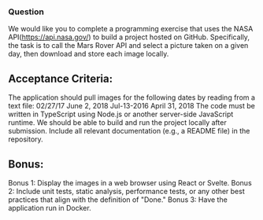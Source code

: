 
### Question
We would like you to complete a programming exercise that uses the NASA API(https://api.nasa.gov/) to build a project hosted on GitHub. Specifically, the task is to call the Mars Rover API and select a picture taken on a given day, then download and store each image locally.

## Acceptance Criteria:
The application should pull images for the following dates by reading from a text file:
02/27/17
June 2, 2018
Jul-13-2016
April 31, 2018
The code must be written in TypeScript using Node.js or another server-side JavaScript runtime.
We should be able to build and run the project locally after submission.
Include all relevant documentation (e.g., a README file) in the repository.

## Bonus:
Bonus 1: Display the images in a web browser using React or Svelte.
Bonus 2: Include unit tests, static analysis, performance tests, or any other best practices that align with the definition of "Done."
Bonus 3: Have the application run in Docker.



